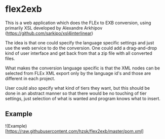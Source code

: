 # flex2exb
This is a web application which does the FLEx to EXB conversion, using primarily XSL developed by Alexandre Arkhipov (https://github.com/sarkipo/xsl4interlinear)

The idea is that one could specify the language specific settings and just use the web service to do the conversion. One could add a drag-and-drop kind of user interface and get back from that a zip file with all converted files.

What makes the conversion language specific is that the XML nodes can be selected from FLEx XML export only by the language id's and those are different in each project.

User could also specify what kind of tiers they want, but this should be done in an abstract manner so that there would be no touching of tier settings, just selection of what is wanted and program knows what to insert.

## Example

!(Example)[https://raw.githubusercontent.com/hzsk/flex2exb/master/pom.xml]